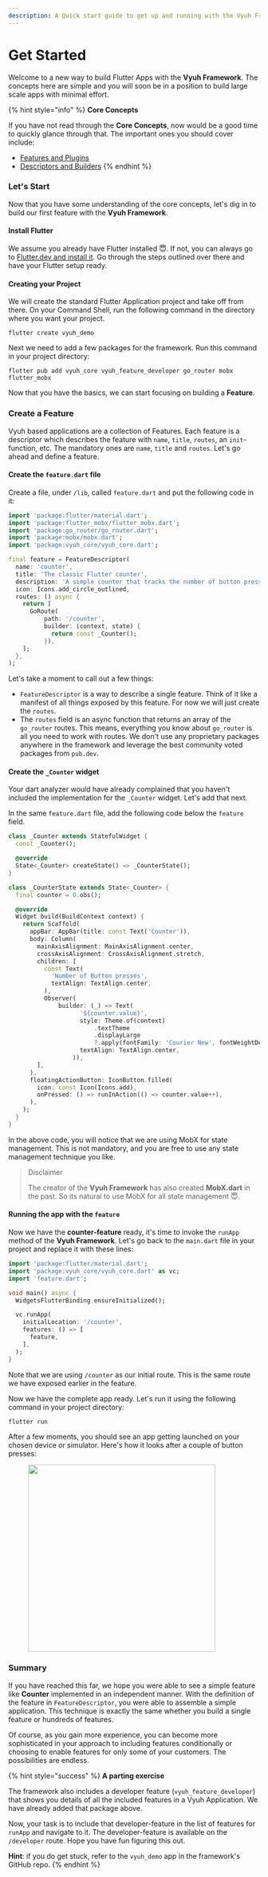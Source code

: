 ```yaml
---
description: A Quick start guide to get up and running with the Vyuh Framework
---
```


# Get Started

Welcome to a new way to build Flutter Apps with the **Vyuh Framework**. The concepts here are simple and you will soon be in a position to build large scale apps with minimal effort.

{% hint style="info" %}
**Core Concepts**



If you have not read through the **Core Concepts**, now would be a good time to quickly glance through that. The important ones you should cover include:

* [Features and Plugins](concepts/features-and-plugins.md)
* [Descriptors and Builders](concepts/descriptors-and-builders.md)
{% endhint %}

### Let's Start

Now that you have some understanding of the core concepts, let's dig in to build our first feature with the **Vyuh Framework**.

#### Install Flutter

We assume you already have Flutter installed 😇. If not, you can always go to [Flutter.dev and install it](https://docs.flutter.dev/get-started/install). Go through the steps outlined over there and have your Flutter setup ready.

#### Creating your Project

We will create the standard Flutter Application project and take off from there. On your Command Shell, run the following command in the directory where you want your project.

```shell
flutter create vyuh_demo
```

Next we need to add a few packages for the framework. Run this command in your project directory:

```shell
flutter pub add vyuh_core vyuh_feature_developer go_router mobx flutter_mobx
```

Now that you have the basics, we can start focusing on building a **Feature**.

### Create a Feature

Vyuh based applications are a collection of Features. Each feature is a descriptor which describes the feature with `name`, `title`, `routes`, an `init`-function, etc. The mandatory ones are `name`, `title` and `routes`. Let's go ahead and define a feature.

#### Create the `feature.dart` file

Create a file, under `/lib`, called `feature.dart` and put the following code in it:

```dart
import 'package:flutter/material.dart';
import 'package:flutter_mobx/flutter_mobx.dart';
import 'package:go_router/go_router.dart';
import 'package:mobx/mobx.dart';
import 'package:vyuh_core/vyuh_core.dart';

final feature = FeatureDescriptor(
  name: 'counter',
  title: 'The classic Flutter counter',
  description: 'A simple counter that tracks the number of button presses',
  icon: Icons.add_circle_outlined,
  routes: () async {
    return [
      GoRoute(
          path: '/counter',
          builder: (context, state) {
            return const _Counter();
          }),
    ];
  },
);

```

Let's take a moment to call out a few things:

* `FeatureDescriptor` is a way to describe a single feature. Think of it like a manifest of all things exposed by this feature. For now we will just create the `routes`.
* The `routes` field is an async function that returns an array of the `go_router` routes. This means, everything you know about `go_router` is all you need to work with routes. We don't use any proprietary packages anywhere in the framework and leverage the best community voted packages from `pub.dev`.

#### Create the `_Counter` widget

Your dart analyzer would have already complained that you haven't included the implementation for the `_Counter` widget. Let's add that next.

In the same `feature.dart` file, add the following code below the `feature` field.

```dart
class _Counter extends StatefulWidget {
  const _Counter();

  @override
  State<_Counter> createState() => _CounterState();
}

class _CounterState extends State<_Counter> {
  final counter = 0.obs();

  @override
  Widget build(BuildContext context) {
    return Scaffold(
      appBar: AppBar(title: const Text('Counter')),
      body: Column(
        mainAxisAlignment: MainAxisAlignment.center,
        crossAxisAlignment: CrossAxisAlignment.stretch,
        children: [
          const Text(
            'Number of Button presses',
            textAlign: TextAlign.center,
          ),
          Observer(
              builder: (_) => Text(
                    '${counter.value}',
                    style: Theme.of(context)
                        .textTheme
                        .displayLarge
                        ?.apply(fontFamily: 'Courier New', fontWeightDelta: 2),
                    textAlign: TextAlign.center,
                  )),
        ],
      ),
      floatingActionButton: IconButton.filled(
        icon: const Icon(Icons.add),
        onPressed: () => runInAction(() => counter.value++),
      ),
    );
  }
}
```

In the above code, you will notice that we are using MobX for state management. This is not mandatory, and you are free to use any state management technique you like.

> Disclaimer
>
> The creator of the **Vyuh Framework** has also created **MobX.dart** in the past. So its natural to use MobX for all state management 😇.

#### Running the app with the `feature`

Now we have the **counter-feature** ready, it's time to invoke the `runApp` method of the **Vyuh Framework**. Let's go back to the `main.dart` file in your project and replace it with these lines:

```dart
import 'package:flutter/material.dart';
import 'package:vyuh_core/vyuh_core.dart' as vc;
import 'feature.dart';

void main() async {
  WidgetsFlutterBinding.ensureInitialized();

  vc.runApp(
    initialLocation: '/counter',
    features: () => [
      feature,
    ],
  );
}

```

Note that we are using `/counter` as our initial route. This is the same route we have exposed earlier in the feature.

Now we have the complete app ready. Let's run it using the following command in your project directory:

```shell
flutter run
```

After a few moments, you should see an app getting launched on your chosen device or simulator. Here's how it looks after a couple of button presses:

<figure><img src=".gitbook/assets/simulator.png" alt="" width="375"><figcaption></figcaption></figure>

### Summary

If you have reached this far, we hope you were able to see a simple feature like **Counter** implemented in an independent manner. With the definition of the feature in `FeatureDescriptor`, you were able to assemble a simple application. This technique is exactly the same whether you build a single feature or hundreds of features.

Of course, as you gain more experience, you can become more sophisticated in your approach to including features conditionally or choosing to enable features for only some of your customers. The possibilities are endless.

{% hint style="success" %}
**A parting exercise**

The framework also includes a developer feature (`vyuh_feature_developer`) that shows you details of all the included features in a Vyuh Application. We have already added that package above.

Now, your task is to include that developer-feature in the list of features for `runApp` and navigate to it. The developer-feature is available on the `/developer` route. Hope you have fun figuring this out.

**Hint**: if you do get stuck, refer to the `vyuh_demo` app in the framework's GitHub repo.
{% endhint %}
